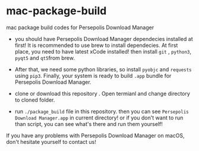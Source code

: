 # mac-package-build
mac package build codes for Persepolis Download Manager
+ you should have Persepolis Download Manager dependecies installed at first! It is recommended to use brew to install dependecies. 
At first place, you need to have latest xCode installed! then install `git` , `python3`, `pyqt5` and `qt5`from brew. 

+ After that, we need some python libraries, so install `pyobjc` and `requests` using `pip3`. Finally, your system is ready to build `.app` bundle for Persepolis Download Manager.

+ clone or download this repository . Open termianl and change directory to cloned folder.

+ run `./package_build` file in this repository. then you can see `Persepolis Download Manager.app` in current directory! 
	or if you don't want to run than script, you can see what's there and run them yourself! 

If you have any problems with Persepolis Download Manager on macOS, don't hesitate yourself to contact us!
